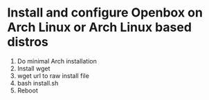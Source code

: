 # Install and configure Openbox on Arch Linux or Arch Linux based distros

1. Do minimal Arch installation
2. Install wget
3. wget url to raw install file
4. bash install.sh
5. Reboot
